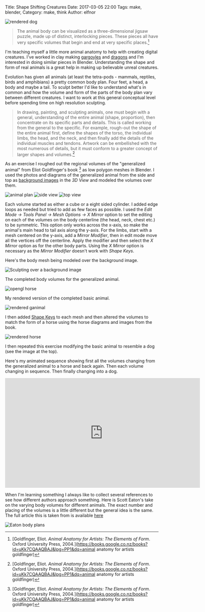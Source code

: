 Title: Shape Shifting Creatures
Date: 2017-03-05 22:00
Tags: make, blender, 
Category: make, think
Author: elfnor

![rendered dog](./images/dog_morph_07_020.png)

>The animal body can be visualized as a three-dimensional jigsaw puzzle, made up of distinct, interlocking pieces. These pieces all have very specific volumes that begin and end at very specific places.[^1]

I'm teaching myself a little more animal anatomy to help with creating digital creatures. I've worked in clay making [gargoyles](http://elfnor.github.io/artworksgallery/html/026-Gargoyle_Bookend___left_by_elfnor.jpg.html) and [dragons](http://elfnor.github.io/artworksgallery/html/024-Double_Dragon_Pot_by_elfnor.jpg.html) and I'm interested in doing similar pieces in Blender. Understanding the shape and form of real animals is a great help in making up believable unreal creatures.

Evolution has given all animals (at least the tetra-pods - mammals, reptiles, birds and amphibians) a pretty common body plan. Four feet, a head, a body and maybe a tail. To sculpt better I'd like to understand what's in common and how the volume and form of the parts of the body plan vary between different creatures. I want to work at this general conceptual level before spending time on high resolution sculpting.


> In drawing, painting, and sculpting animals, one must begin with a general, understanding of the entire animal (shape, proportion), then concentrate on its specific parts and details. This is called working from the general to the specific. For example, rough-out the shape of the entire animal first, define the shapes of the torso, the individual limbs, the head, and the neck, and then finally add the details of the individual muscles and tendons. Artwork can be embellished with the most numerous of details, but it must conform to a greater concept of larger shapes and volumes.[^1]

As an exercise I roughed out the regional volumes of the "generalized animal" from Eliot Goldfinger's book [^1] as low polygon meshes in Blender. I used the photos and diagrams of the generalized animal from the side and top as [background images](https://docs.blender.org/manual/en/dev/editors/3dview/properties/background_images.html) in the *3D View* and modeled the volumes over them. 

![animal plan](./images/ganimal_plan.png)
![side view](./images/ganimal_left.png) 
![top view](./images/ganimal_top.png) 

Each volume started as either a cube or a eight sided cylinder. I added edge loops as needed but tried to add as few faces as possible. I used the *Edit Mode -> Tools Panel -> Mesh Options -> X Mirror* option to set the editing on each of the volumes on the body centerline (the head, neck, chest etc.) to be symmetric. This option only works across the x-axis, so make the animal's main head to tail axis along the y-axis. For the limbs, start with a mesh centered on the y-axis, add a *Mirror Modifier*, then in edit mode move all the vertices off the centerline. Apply the modifier and then select the *X Mirror* option as for the other body parts. Using the *X Mirror* option is necessary as the *Mirror Modifier* doesn't work with *Shape Keys*.

Here's the body mesh being modeled over the background image.

![Sculpting over a background image](./images/ganimal_sculpt_over.png)

The completed body volumes for the generalized animal.

![opengl horse](./images/ganimal_opengl.png)

My rendered version of the completed basic animal.

![rendered ganimal](./images/dog_morph_08_003.png)

I then added [Shape Keys](https://docs.blender.org/manual/en/dev/animation/shape_keys/introduction.html) to each mesh and then altered the volumes to match the form of a horse using the horse diagrams and images from the book.  


![rendered horse](./images/horse_morph_05_550.png)


I then repeated this exercise modifying the basic animal to resemble a dog (see the image at the top).

Here's my animated sequence showing first all the volumes changing from the generalized animal to a horse and back again. Then each volume changing in sequence. Then finally changing into a dog.

<iframe width="640" height="360" src="https://www.youtube.com/embed/OGDir-w6_hk" frameborder="0" allowfullscreen></iframe>


When I'm learning something I always like to collect several references to see how different authors approach something. Here is Scott Eaton's take on the varying body volumes for different animals. The exact number and placing of the volumes is a little different but the general idea is the same. The full article this is taken from is available [here](http://www.scott-eaton.com/outgoing/3dWorld-Animal-Anatomy-Eaton.pdf)

![Eaton body plans](./images/eaton_animal_forms.png)

[^1]: [Goldfinger, Eliot. *Animal Anatomy for Artists: The Elements of Form*. Oxford University Press, 2004.](https://books.google.co.nz/books?id=uKk7CQAAQBAJ&lpg=PP1&dq=animal anatomy for artists goldfinger)
